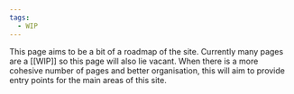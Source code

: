 ```yaml
---
tags:
  - WIP
---
```

This page aims to be a bit of a roadmap of the site. Currently many pages are a [[WIP]] so this page will also lie vacant. When there is a more cohesive number of pages and better organisation, this will aim to provide entry points for the main areas of this site.
